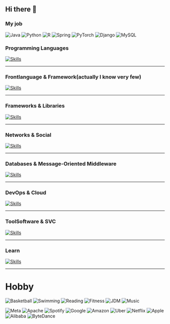 ## Hi there 👋

<!--
**woodyxin/woodyxin** is a ✨ _special_ ✨ repository because its `README.md` (this file) appears on your GitHub profile.

Here are some ideas to get you started:

- 🔭 I’m currently working on ...
- 🌱 I’m currently learning ...
- 👯 I’m looking to collaborate on ...
- 🤔 I’m looking for help with ...
- 💬 Ask me about ...
- 📫 How to reach me: ...
- 😄 Pronouns: ...
- ⚡ Fun fact: ...
-->



### My job

![Java](https://img.shields.io/badge/Java-007396?style=for-the-badge&logo=java&logoColor=white)
![Python](https://img.shields.io/badge/Python-3776AB?style=for-the-badge&logo=python&logoColor=white)
![R](https://img.shields.io/badge/R-276DC3?style=for-the-badge&logo=r&logoColor=white)
![Spring](https://img.shields.io/badge/Spring-6DB33F?style=for-the-badge&logo=spring&logoColor=white)
![PyTorch](https://img.shields.io/badge/PyTorch-EE4C2C?style=for-the-badge&logo=pytorch&logoColor=white)
![Django](https://img.shields.io/badge/Django-092E20?style=for-the-badge&logo=django&logoColor=white)
![MySQL](https://img.shields.io/badge/MySQL-4479A1?style=for-the-badge&logo=mysql&logoColor=white)


### Programming Languages
[![Skills](https://skillicons.dev/icons?i=java,python,c,r&perline=10)](https://skillicons.dev)

---
### Frontlanguage &  Framework(actually I know very few)
[![Skills](https://skillicons.dev/icons?i=html,js,css,bootstrap,express,flutter,webpack,jquery,nodejs,npm,react,vue&perline=10)](https://skillicons.dev)

---
### Frameworks & Libraries
[![Skills](https://skillicons.dev/icons?i=django,spring,pytorch&perline=10)](https://skillicons.dev)

---
### Networks & Social
[![Skills](https://skillicons.dev/icons?i=linkedin,instagram,github,twitter,gmail,stackoverflow,discord,devto,wordpress,obsidian,notion,mastodon&perline=12)](https://skillicons.dev)

---
### Databases & Message-Oriented Middleware
[![Skills](https://skillicons.dev/icons?i=mysql,mongodb,redis,hibernate,rabbitmq,elasticsearch,kafka&perline=10)](https://skillicons.dev)

---
### DevOps & Cloud
[![Skills](https://skillicons.dev/icons?i=linux,nginx,docker,ubuntu,kubernetes,jenkins,windows,aws,gcp&perline=10)](https://skillicons.dev)

---
### ToolSoftware & SVC
[![Skills](https://skillicons.dev/icons?i=anaconda,vim,maven,git,md,postman,powershell,pycharm,idea,eclipse,vscode,visualstudio,svg,latex,lua,matlab,gitlab,gradle&perline=10)](https://skillicons.dev)

---
### Learn
[![Skills](https://skillicons.dev/icons?i=gcp,ai,opencv,php,perl,pr,redhat,ruby,rust,scala,swift,unity,azul,angular,androidstudio,cs,cpp&perline=10)](https://skillicons.dev)


---
# Hobby

![Basketball](https://img.shields.io/badge/Basketball-FE5000?style=for-the-badge&logo=nba&logoColor=white)
![Swimming](https://img.shields.io/badge/Swimming-00BFFF?style=for-the-badge&logo=google-fit&logoColor=white)
![Reading](https://img.shields.io/badge/Reading-F4A261?style=for-the-badge&logo=goodreads&logoColor=white)
![Fitness](https://img.shields.io/badge/Fitness-FF4500?style=for-the-badge&logo=fitbit&logoColor=white)
![JDM](https://img.shields.io/badge/JDM-000000?style=for-the-badge&logo=carthrottle&logoColor=white)
![Music](https://img.shields.io/badge/Music-1DB954?style=for-the-badge&logo=spotify&logoColor=white)



![Meta](https://img.shields.io/badge/Meta-1877F2?style=for-the-badge&logo=meta&logoColor=white)
![Apache](https://img.shields.io/badge/Apache-CA0B00?style=for-the-badge&logo=apache&logoColor=white)
![Spotify](https://img.shields.io/badge/Spotify-1DB954?style=for-the-badge&logo=spotify&logoColor=white)
![Google](https://img.shields.io/badge/Google-4285F4?style=for-the-badge&logo=google&logoColor=white)
![Amazon](https://img.shields.io/badge/Amazon-FF9900?style=for-the-badge&logo=amazon&logoColor=white)
![Uber](https://img.shields.io/badge/Uber-000000?style=for-the-badge&logo=uber&logoColor=white)
![Netflix](https://img.shields.io/badge/Netflix-E50914?style=for-the-badge&logo=netflix&logoColor=white)
![Apple](https://img.shields.io/badge/Apple-000000?style=for-the-badge&logo=apple&logoColor=white)
![Alibaba](https://img.shields.io/badge/Alibaba-FF6A00?style=for-the-badge&logo=alibaba&logoColor=white)
![ByteDance](https://img.shields.io/badge/ByteDance-000000?style=for-the-badge&logo=bytedance&logoColor=white)




         
